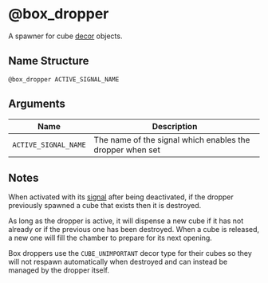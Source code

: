 # @box_dropper

A spawner for cube [decor](./decor.md) objects.

## Name Structure

```
@box_dropper ACTIVE_SIGNAL_NAME
```

## Arguments

| Name                 | Description                                               |
| -------------------- | --------------------------------------------------------- |
| `ACTIVE_SIGNAL_NAME` | The name of the signal which enables the dropper when set |

## Notes

When activated with its [signal](../signals.md) after being deactivated, if the
dropper previously spawned a cube that exists then it is destroyed.

As long as the dropper is active, it will dispense a new cube if it has not
already or if the previous one has been destroyed. When a cube is released, a
new one will fill the chamber to prepare for its next opening.

Box droppers use the `CUBE_UNIMPORTANT` decor type for their cubes so they will
not respawn automatically when destroyed and can instead be managed by the
dropper itself.
